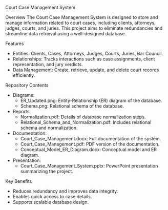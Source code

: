 Court Case Management System

Overview
The Court Case Management System is designed to store and manage information related to court cases, including clients, attorneys, judges, courts, and juries. This project aims to eliminate redundancies and streamline data retrieval using a well-designed database.

Features
- Entities: Clients, Cases, Attorneys, Judges, Courts, Juries, Bar Council.
- Relationships: Tracks interactions such as case assignments, client representation, and jury verdicts.
- Data Management: Create, retrieve, update, and delete court records efficiently.

Repository Contents
- Diagrams:
  - ER_Updated.png: Entity-Relationship (ER) diagram of the database.
  - Schema.png: Relational schema of the database.
- Reports:
  - Normalization.pdf: Details of database normalization steps.
  - Relational_Schema_and_Normalization.pdf: Includes relational schema and normalization.
- Documentation:
  - Court_Case_Management.docx: Full documentation of the system.
  - Court_Case_Management.pdf: PDF version of the documentation.
  - Conceptual_Model_ER_Diagram.docx: Conceptual model and ER diagram.
- Presentation:
  - Court_Case_Management_System.pptx: PowerPoint presentation summarizing the project.

Key Benefits
- Reduces redundancy and improves data integrity.
- Enables quick access to case details.
- Supports scalable database design.
